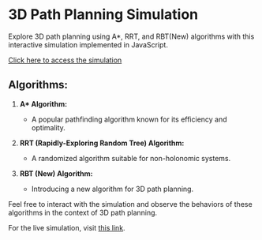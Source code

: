 # 3D Path Planning Simulation

Explore 3D path planning using A*, RRT, and RBT(New) algorithms with this interactive simulation implemented in JavaScript.

[Click here to access the simulation](https://alilo8.github.io/pathplanning2/)

## Algorithms:

1. **A\* Algorithm:**
   - A popular pathfinding algorithm known for its efficiency and optimality.

2. **RRT (Rapidly-Exploring Random Tree) Algorithm:**
   - A randomized algorithm suitable for non-holonomic systems.

3. **RBT (New) Algorithm:**
   - Introducing a new algorithm for 3D path planning.

Feel free to interact with the simulation and observe the behaviors of these algorithms in the context of 3D path planning.

For the live simulation, visit [this link](https://alilo8.github.io/pathplanning2/).
